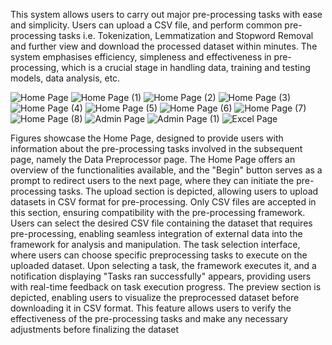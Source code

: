 This system allows users to carry out major pre-processing tasks with ease and simplicity. Users
can upload a CSV file, and perform common pre-processing tasks i.e. Tokenization, Lemmatization
and Stopword Removal and further view and download the processed dataset within minutes. The
system emphasises efficiency, simpleness and effectiveness in pre-processing, which is a crucial
stage in handling data, training and testing models, data analysis, etc.

![Home Page](https://github.com/faustinalazarus/Data-Preprocessing-Application/assets/82258265/a922ebc6-c405-4e28-8728-7082d5e5d854)
![Home Page (1)](https://github.com/faustinalazarus/Data-Preprocessing-Application/assets/82258265/f53bd61b-28f5-475b-bdfb-a9557520496a)
![Home Page (2)](https://github.com/faustinalazarus/Data-Preprocessing-Application/assets/82258265/4e473044-cdcf-42ed-8202-487a2c397f12)
![Home Page (3)](https://github.com/faustinalazarus/Data-Preprocessing-Application/assets/82258265/31ea4ae7-003b-4889-b211-ea2a8000a866)
![Home Page (4)](https://github.com/faustinalazarus/Data-Preprocessing-Application/assets/82258265/9fa4422e-a178-46bd-bcea-b6d3ac320bb4)
![Home Page (5)](https://github.com/faustinalazarus/Data-Preprocessing-Application/assets/82258265/05091c0f-112d-4bcf-af9b-e4ea9b0ebfed)
![Home Page (6)](https://github.com/faustinalazarus/Data-Preprocessing-Application/assets/82258265/887008f5-5563-4e6b-97dc-f6fc631564f1)
![Home Page (7)](https://github.com/faustinalazarus/Data-Preprocessing-Application/assets/82258265/bf5724e1-8549-466b-b99a-bb68a856e9b4)
![Home Page (8)](https://github.com/faustinalazarus/Data-Preprocessing-Application/assets/82258265/d9106158-7dae-4692-af6f-48318dd927b5)
![Admin Page](https://github.com/faustinalazarus/Data-Preprocessing-Application/assets/82258265/493d9871-ec3b-4813-a24a-df9003ead0ba)
![Admin Page (1)](https://github.com/faustinalazarus/Data-Preprocessing-Application/assets/82258265/34e0d707-dc0e-41e4-b997-4320167b9edf)
![Excel Page](https://github.com/faustinalazarus/Data-Preprocessing-Application/assets/82258265/4e2a8f69-beb6-4c40-9040-e04b86de84ca)


Figures showcase the Home Page, designed to provide users with information
about the pre-processing tasks involved in the subsequent page, namely the Data Preprocessor page. The Home Page offers an overview of the functionalities available, and the
"Begin" button serves as a prompt to redirect users to the next page, where they can initiate
the pre-processing tasks.
The upload section is depicted, allowing users to upload datasets in CSV
format for pre-processing. Only CSV files are accepted in this section, ensuring
compatibility with the pre-processing framework. Users can select the desired CSV file
containing the dataset that requires pre-processing, enabling seamless integration of
external data into the framework for analysis and manipulation.
The task selection interface, where users can choose specific preprocessing tasks to execute on the uploaded dataset. Upon selecting a task, the framework
executes it, and a notification displaying "Tasks ran successfully" appears, providing users
with real-time feedback on task execution progress.
The preview section is depicted, enabling users to visualize the preprocessed dataset before downloading it in CSV format. This feature allows users to verify
the effectiveness of the pre-processing tasks and make any necessary adjustments before
finalizing the dataset
